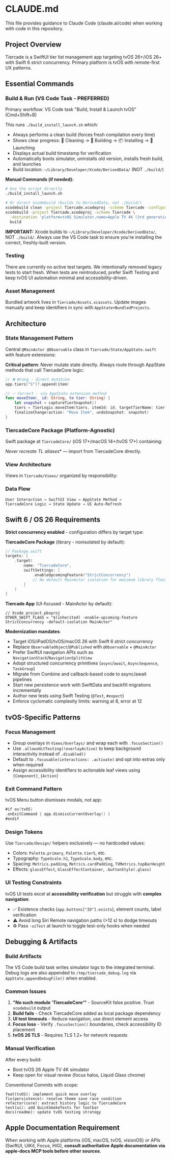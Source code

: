 # CLAUDE.md

This file provides guidance to Claude Code (claude.ai/code) when working with code in this repository.

## Project Overview

Tiercade is a SwiftUI tier list management app targeting tvOS 26+/iOS 26+ with Swift 6 strict concurrency. Primary platform is tvOS with remote-first UX patterns.

## Essential Commands

### Build & Run (VS Code Task - PREFERRED)

Primary workflow: VS Code task "Build, Install & Launch tvOS" (Cmd+Shift+B)

This runs `./build_install_launch.sh` which:

- Always performs a clean build (forces fresh compilation every time)
- Shows clear progress: 🧹 Cleaning → 🔨 Building → 📦 Installing → 🚀 Launching
- Displays actual build timestamp for verification
- Automatically boots simulator, uninstalls old version, installs fresh build, and launches
- Build location: `~/Library/Developer/Xcode/DerivedData/` (NOT `./build/`)

**Manual Commands (if needed):**

```bash
# Use the script directly
./build_install_launch.sh

# Or direct xcodebuild (builds to DerivedData, not ./build/)
xcodebuild clean -project Tiercade.xcodeproj -scheme Tiercade -configuration Debug
xcodebuild -project Tiercade.xcodeproj -scheme Tiercade \
  -destination 'platform=tvOS Simulator,name=Apple TV 4K (3rd generation),OS=latest' \
  build
```

**IMPORTANT:** Xcode builds to `~/Library/Developer/Xcode/DerivedData/`, NOT `./build/`. Always use the VS Code task to ensure you're installing the correct, freshly-built version.

### Testing

There are currently no active test targets. We intentionally removed legacy tests to start fresh. When tests are reintroduced, prefer Swift Testing and keep tvOS UI automation minimal and accessibility-driven.

### Asset Management

Bundled artwork lives in `Tiercade/Assets.xcassets`. Update images manually and keep identifiers in sync with `AppState+BundledProjects`.

## Architecture

### State Management Pattern

Central `@MainActor @Observable` class in `Tiercade/State/AppState.swift` with feature extensions:

**Critical pattern**: Never mutate state directly. Always route through AppState methods that call TiercadeCore logic:

```swift
// ❌ Wrong - direct mutation
app.tiers["S"]?.append(item)

// ✅ Correct - via AppState extension method
func moveItem(_ id: String, to tier: String) {
    let snapshot = captureTierSnapshot()
    tiers = TierLogic.moveItem(tiers, itemId: id, targetTierName: tier)
    finalizeChange(action: "Move Item", undoSnapshot: snapshot)
}
```

### TiercadeCore Package (Platform-Agnostic)

Swift package at `TiercadeCore/` (iOS 17+/macOS 14+/tvOS 17+) containing:

**Never recreate TL* aliases** — import from TiercadeCore directly.

### View Architecture

Views in `Tiercade/Views/` organized by responsibility:

### Data Flow

```text
User Interaction → SwiftUI View → AppState Method →
TiercadeCore Logic → State Update → UI Auto-Refresh
```

## Swift 6 / OS 26 Requirements

**Strict concurrency enabled** - configuration differs by target type:

**TiercadeCore Package** (library - nonisolated by default):

```swift
// Package.swift
targets: [
    .target(
        name: "TiercadeCore",
        swiftSettings: [
            .enableUpcomingFeature("StrictConcurrency")
            // No default MainActor isolation for maximum library flexibility
        ]
    )
]
```

**Tiercade App** (UI-focused - MainActor by default):

```text
// Xcode project.pbxproj
OTHER_SWIFT_FLAGS = "$(inherited) -enable-upcoming-feature StrictConcurrency -default-isolation MainActor"
```

**Modernization mandates**:

- Target iOS/iPadOS/tvOS/macOS 26 with Swift 6 strict concurrency
- Replace `ObservableObject`/`@Published` with `@Observable` + `@MainActor`
- Prefer SwiftUI navigation APIs such as `NavigationStack`/`NavigationSplitView`
- Adopt structured concurrency primitives (`async`/`await`, `AsyncSequence`, `TaskGroup`)
- Migrate from Combine and callback-based code to async/await pipelines
- Start new persistence work with SwiftData and backfill migrations incrementally
- Author new tests using Swift Testing (`@Test`, `#expect`)
- Enforce cyclomatic complexity limits: warning at 8, error at 12

## tvOS-Specific Patterns

### Focus Management

- Group overlays in `Views/Overlays/` and wrap each with `.focusSection()`
- Use `.allowsHitTesting(!overlayActive)` to keep background interactivity instead of `.disabled()`
- Default to `.focusable(interactions: .activate)` and opt into extras only when required
- Assign accessibility identifiers to actionable leaf views using `{Component}_{Action}`

### Exit Command Pattern

tvOS Menu button dismisses modals, not app:

```swift
#if os(tvOS)
.onExitCommand { app.dismissCurrentOverlay() }
#endif
```

### Design Tokens

Use `Tiercade/Design/` helpers exclusively — no hardcoded values:

- Colors: `Palette.primary`, `Palette.tierS`, etc.
- Typography: `TypeScale.h1`, `TypeScale.body`, etc.
- Spacing: `Metrics.padding`, `Metrics.cardPadding`, `TVMetrics.topBarHeight`
- Effects: `glassEffect`, `GlassEffectContainer`, `.buttonStyle(.glass)`

### UI Testing Constraints

tvOS UI tests excel at **accessibility verification** but struggle with **complex navigation**:

- ✅ Existence checks (`app.buttons["ID"].exists`), element counts, label verification
- ⚠️ Avoid long Siri Remote navigation paths (>12 s) to dodge timeouts
- ♻️ Pass `-uiTest` at launch to toggle test-only hooks when needed

## Debugging & Artifacts

### Build Artifacts

The VS Code build task writes simulator logs to the integrated terminal. Debug logs are also appended to `/tmp/tiercade_debug.log` via `AppState.appendDebugFile()` when enabled.

### Common Issues

1. **"No such module 'TiercadeCore'"** - SourceKit false positive. Trust `xcodebuild` output
2. **Build fails** - Check TiercadeCore added as local package dependency
3. **UI test timeouts** - Reduce navigation, use direct element access
4. **Focus loss** - Verify `.focusSection()` boundaries, check accessibility ID placement
5. **tvOS 26 TLS** - Requires TLS 1.2+ for network requests

### Manual Verification

After every build:

- Boot tvOS 26 Apple TV 4K simulator
- Keep open for visual review (focus halos, Liquid Glass chrome)

Conventional Commits with scope:

```text
feat(tvOS): implement quick move overlay
fix(persistence): resolve theme save race condition
refactor(core): extract history logic to TiercadeCore
test(ui): add QuickSmokeTests for toolbar
docs(readme): update tvOS testing strategy
```

## Apple Documentation Requirement

When working with Apple platforms (iOS, macOS, tvOS, visionOS) or APIs (SwiftUI, UIKit, Focus, HIG), **consult authoritative Apple documentation via apple-docs MCP tools before other sources**.
